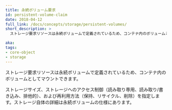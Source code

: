 ```yaml
---
title: 永続ボリューム要求
id: persistent-volume-claim
date: 2018-04-12
full_link: /docs/concepts/storage/persistent-volumes/
short_description: >
  ストレージ要求リソースは永続ボリュームで定義されているため、コンテナ内のボリュームとしてマウントできます。

aka: 
tags:
- core-object
- storage
---
```

 ストレージ要求リソースは永続ボリュームで定義されているため、コンテナ内のボリュームとしてマウントできます。

<!--more--> 

ストレージサイズ、ストレージへのアクセス制御（読み取り専用、読み取り/書き込み、排他的）、および再利用方法（保持、リサイクル、削除）を指定します。ストレージ自体の詳細は永続ボリュームの仕様にあります。


